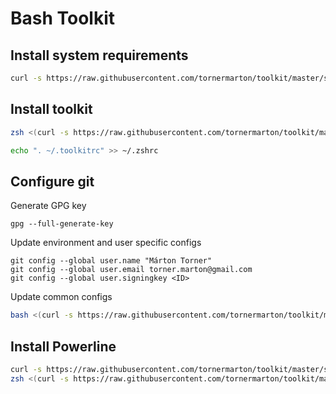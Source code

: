 # Bash Toolkit

## Install system requirements
```bash
curl -s https://raw.githubusercontent.com/tornermarton/toolkit/master/shell/requirements/system.txt | grep -vE '^#' | xargs sudo apt install -yq
```

## Install toolkit

```bash
zsh <(curl -s https://raw.githubusercontent.com/tornermarton/toolkit/master/zsh/install.sh) > ~/.toolkitrc
```

```bash
echo ". ~/.toolkitrc" >> ~/.zshrc
```

## Configure git

Generate GPG key
```shell
gpg --full-generate-key
```

Update environment and user specific configs
```shell
git config --global user.name "Márton Torner"
git config --global user.email torner.marton@gmail.com
git config --global user.signingkey <ID>
```

Update common configs
```bash
bash <(curl -s https://raw.githubusercontent.com/tornermarton/toolkit/master/shell/configure/git.sh | grep -vE '^#')
```

## Install Powerline

```bash
curl -s https://raw.githubusercontent.com/tornermarton/toolkit/master/shell/requirements/powerline.txt | grep -vE '^#' | xargs pip3 install
zsh <(curl -s https://raw.githubusercontent.com/tornermarton/toolkit/master/shell/configure/powerline.sh | grep -vE '^#')
```
